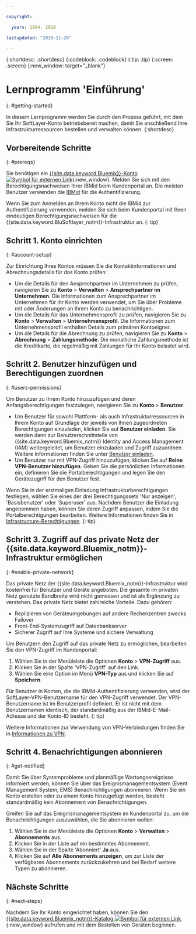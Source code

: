 ```yaml
---

copyright:

  years: 1994, 2018

lastupdated: "2018-11-20"

---
```


{:shortdesc: .shortdesc}
{:codeblock: .codeblock}
{:tip: .tip}
{:screen: .screen}
{:new_window: target="_blank"}


# Lernprogramm 'Einführung'
{: #getting-started}

In diesem Lernprogramm werden Sie durch den Prozess geführt, mit dem Sie Ihr SoftLayer-Konto betriebsbereit machen, damit Sie anschließend Ihre Infrastrukturressourcen bestellen und verwalten können.
{:shortdesc}

## Vorbereitende Schritte
{: #prereqs}

Sie benötigen ein [{{site.data.keyword.Bluemix}}-Konto ![Symbol für externen Link](../icons/launch-glyph.svg "Symbol für externen Link")](https://cloud.ibm.com){:new_window}. Melden Sie sich mit den Berechtigungsnachweisen Ihrer IBMid beim Kundenportal an. Die meisten Benutzer verwenden die [IBMid](/docs/account/softlayerlink.html#switchtoIBMid) für die Authentifizierung.

Wenn Sie zum Anmelden an Ihrem Konto nicht die IBMid zur Authentifizierung verwenden, melden Sie sich beim Kundenportal mit Ihren eindeutigen Berechtigungsnachweisen für die {{site.data.keyword.BluSoftlayer_notm}}-Infrastruktur an.
{: tip}

## Schritt 1. Konto einrichten
{: #account-setup}

Zur Einrichtung Ihres Kontos müssen Sie die Kontaktinformationen und Abrechnungsdetails für das Konto prüfen:
 * Um die Details für den Ansprechpartner im Unternehmen zu prüfen, navigieren Sie zu **Konto** > **Verwalten** > **Ansprechpartner im Unternehmen**. Die Informationen zum Ansprechpartner im Unternehmen für Ihr Konto werden verwendet, um Sie über Probleme mit oder Änderungen an Ihrem Konto zu benachrichtigen.
 * Um die Details für das Unternehmensprofil zu prüfen, navigieren Sie zu **Konto** > **Verwalten** > **Unternehmensprofil**. Die Informationen zum Unternehmensprofil enthalten Details zum primären Kontoeigner.
 * Um die Details für die Abrechnung zu prüfen, navigieren Sie zu **Konto** > **Abrechnung** > **Zahlungsmethode**. Die monatliche Zahlungsmethode ist die Kreditkarte, die regelmäßig mit Zahlungen für Ihr Konto belastet wird.

## Schritt 2. Benutzer hinzufügen und Berechtigungen zuordnen
{: #users-permissions}

Um Benutzer zu Ihrem Konto hinzuzufügen und deren Anfangsberechtigungen festzulegen, navigieren Sie zu **Konto** > **Benutzer**.
 * Um Benutzer für sowohl Plattform- als auch Infrastrukturressourcen in Ihrem Konto auf Grundlage der jeweils von Ihnen zugeordneten Berechtigungen einzuladen, klicken Sie auf **Benutzer einladen**. Sie werden dann zur Benutzerschnittstelle von {{site.data.keyword.Bluemix_notm}} Identity and Access Management (IAM) weitergeleitet, um Benutzer einzuladen und Zugriff zuzuordnen. Weitere Informationen finden Sie unter [Benutzer einladen](/docs/iam/iamuserinv.html). 
 * Um Benutzer nur mit VPN-Zugriff hinzuzufügen, klicken Sie auf **Reine VPN-Benutzer hinzufügen**. Geben Sie die persönlichen Informationen ein, definieren Sie die Portalberechtigungen und legen Sie den Gerätezugriff für den Benutzer fest.

Wenn Sie in der erstmaligen Einladung Infrastrukturberechtigungen festlegen, wählen Sie eines der drei Berechtigungssets 'Nur anzeigen', 'Basisbenutzer' oder 'Superuser' aus. Nachdem Benutzer die Einladung angenommen haben, können Sie deren Zugriff anpassen, indem Sie die Portalberechtigungen bearbeiten. Weitere Informationen finden Sie in [Infrastructure-Berechtigungen](/docs/iam/infrastructureaccess.html).
{: tip}

## Schritt 3. Zugriff auf das private Netz der {{site.data.keyword.Bluemix_notm}}-Infrastruktur ermöglichen
{: #enable-private-network}

Das private Netz der {{site.data.keyword.Bluemix_notm}}-Infrastruktur wird kostenfrei für Benutzer und Geräte angeboten. Die gesamte im privaten Netz genutzte Bandbreite wird nicht gemessen und ist als Ergänzung zu verstehen. Das private Netz bietet zahlreiche Vorteile. Dazu gehören:
  * Replizieren von Geräteumgebungen auf andere Rechenzentren zwecks Failover
  * Front-End-Systemzugriff auf Datenbankserver
  * Sicherer Zugriff auf Ihre Systeme und sichere Verwaltung

Um Benutzern den Zugriff auf das private Netz zu ermöglichen, bearbeiten Sie den VPN-Zugriff im Kundenportal:
  1. Wählen Sie in der Menüleiste die Optionen **Konto** > **VPN-Zugriff** aus.  
  2. Klicken Sie in der Spalte 'VPN-Zugriff' auf den Link.
  3. Wählen Sie eine Option im Menü **VPN-Typ** aus und klicken Sie auf **Speichern**.  

Für Benutzer in Konten, die die IBMid-Authentifizierung verwenden, wird der SoftLayer-VPN-Benutzername für den VPN-Zugriff verwendet. Der VPN-Benutzername ist im Benutzerprofil definiert. Er ist nicht mit dem Benutzernamen identisch, der standardmäßig aus der IBMid-E-Mail-Adresse und der Konto-ID besteht.
{: tip}

Weitere Informationen zur Verwendung von VPN-Verbindungen finden Sie in [Informationen zu VPN](/docs/infrastructure/iaas-vpn/about-vpn.html).

## Schritt 4. Benachrichtigungen abonnieren
{: #get-notified}

Damit Sie über Systemprobleme und planmäßige Wartungsereignisse informiert werden, können Sie über das Ereignismanagementsystem (Event Management System, EMS) Benachrichtigungen abonnieren. Wenn Sie ein Konto erstellen oder zu einem Konto hinzugefügt werden, besteht standardmäßig kein Abonnement von Benachrichtigungen.

Greifen Sie auf das Ereignismanagementsystem im Kundenportal zu, um die Benachrichtigungen auszuwählen, die Sie abonnieren wollen:
  1. Wählen Sie in der Menüleiste die Optionen **Konto** > **Verwalten** > **Abonnements** aus.
  2. Klicken Sie in der Liste auf ein bestimmtes Abonnement.
  3. Wählen Sie in der Spalte 'Abonniert' **Ja** aus.
  4. Klicken Sie auf **Alle Abonnements anzeigen**, um zur Liste der verfügbaren Abonnements zurückzukehren und bei Bedarf weitere Typen zu abonnieren.

## Nächste Schritte
{: #next-steps}

Nachdem Sie Ihr Konto eingerichtet haben, können Sie den [{{site.data.keyword.Bluemix_notm}}-Katalog ![Symbol für externen Link](../icons/launch-glyph.svg)](https://{DomainName}/catalog/?category=infrastructure){:new_window} aufrufen und mit dem Bestellen von Geräten beginnen.
